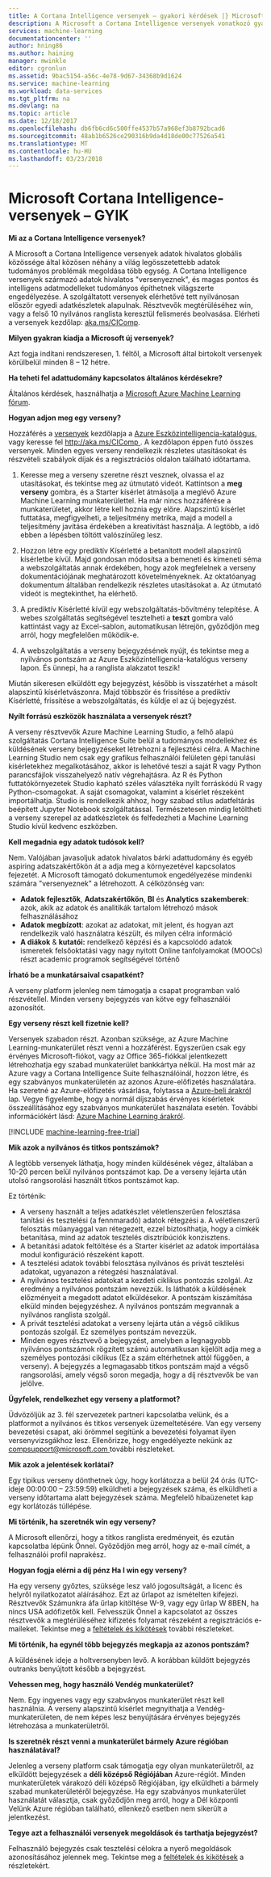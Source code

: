 ```yaml
---
title: A Cortana Intelligence versenyek – gyakori kérdések |} Microsoft Docs
description: A Microsoft a Cortana Intelligence versenyek vonatkozó gyakran ismételt kérdések.
services: machine-learning
documentationcenter: ''
author: hning86
ms.author: haining
manager: mwinkle
editor: cgronlun
ms.assetid: 9bac5154-a56c-4e78-9d67-34368b9d1624
ms.service: machine-learning
ms.workload: data-services
ms.tgt_pltfrm: na
ms.devlang: na
ms.topic: article
ms.date: 12/18/2017
ms.openlocfilehash: db6fb6cd6c500ffe4537b57a968ef3b8792bcad6
ms.sourcegitcommit: 48ab1b6526ce290316b9da4d18de00c77526a541
ms.translationtype: MT
ms.contentlocale: hu-HU
ms.lasthandoff: 03/23/2018
---
```

# <a name="microsoft-cortana-intelligence-competitions-faq"></a>Microsoft Cortana Intelligence-versenyek – GYIK
**Mi az a Cortana Intelligence versenyek?**

A Microsoft a Cortana Intelligence versenyek adatok hivalatos globális közössége által közösen néhány a világ legösszetettebb adatok tudományos problémák megoldása több egység. A Cortana Intelligence versenyek származó adatok hivalatos "versenyeznek", és magas pontos és intelligens adatmodelleket tudományos építhetnek világszerte engedélyezése. A szolgáltatott versenyek elérhetővé tett nyilvánosan először egyedi adatkészletek alapulnak. Résztvevők megtérüléséhez win, vagy a felső 10 nyilvános ranglista keresztül felismerés beolvasása. Elérheti a versenyek kezdőlap: [aka.ms/CIComp](http://aka.ms/CIComp).

**Milyen gyakran kiadja a Microsoft új versenyek?**

Azt fogja indítani rendszeresen, 1. féltől, a Microsoft által birtokolt versenyek körülbelül minden 8 – 12 hétre. 

**Ha teheti fel adattudomány kapcsolatos általános kérdésekre?**

Általános kérdések, használhatja a [Microsoft Azure Machine Learning fórum](https://social.msdn.microsoft.com/forums/azure/home?forum=MachineLearning).

**Hogyan adjon meg egy verseny?**

Hozzáférés a [versenyek](https://gallery.cortanaintelligence.com/competitions) kezdőlapja a [Azure Eszközintelligencia-katalógus](https://gallery.cortanaintelligence.com/), vagy keresse fel [ http://aka.ms/CIComp ](http://aka.ms/CIComp). A kezdőlapon éppen futó összes versenyek. Minden egyes verseny rendelkezik részletes utasításokat és részvételi szabályok díjak és a regisztrációs oldalon található időtartama.

1. Keresse meg a verseny szeretne részt vesznek, olvassa el az utasításokat, és tekintse meg az útmutató videót. Kattintson a **meg verseny** gombra, és a Starter kísérlet átmásolja a meglévő Azure Machine Learning munkaterülettel. Ha már nincs hozzáférése a munkaterületet, akkor létre kell hoznia egy előre. Alapszintű kísérlet futtatása, megfigyelheti, a teljesítmény metrika, majd a modell a teljesítmény javítása érdekében a kreativitást használja. A legtöbb, a idő ebben a lépésben töltött valószínűleg lesz.   

2. Hozzon létre egy prediktív Kísérletté a betanított modell alapszintű kísérletbe kívül. Majd gondosan módosítsa a bemeneti és kimeneti séma a webszolgáltatás annak érdekében, hogy azok megfelelnek a verseny dokumentációjának meghatározott követelményeknek. Az oktatóanyag dokumentum általában rendelkezik részletes utasításokat a. Az útmutató videót is megtekinthet, ha elérhető.   

3. A prediktív Kísérletté kívül egy webszolgáltatás-bővítmény telepítése. A webes szolgáltatás segítségével tesztelheti a **teszt** gombra való kattintást vagy az Excel-sablon, automatikusan létrejön, győződjön meg arról, hogy megfelelően működik-e.   

4. A webszolgáltatás a verseny bejegyzésének nyújt, és tekintse meg a nyilvános pontszám az Azure Eszközintelligencia-katalógus verseny lapon. És ünnepi, ha a ranglista alakzatot teszik!  

Miután sikeresen elküldött egy bejegyzést, később is visszatérhet a másolt alapszintű kísérletvászonra. Majd többször és frissítése a prediktív Kísérletté, frissítése a webszolgáltatás, és küldje el az új bejegyzést.   

**Nyílt forrású eszközök használata a versenyek részt?**

A verseny résztvevők Azure Machine Learning Studio, a felhő alapú szolgáltatás Cortana Intelligence Suite belül a tudományos modellekhez és küldésének verseny bejegyzéseket létrehozni a fejlesztési célra. A Machine Learning Studio nem csak egy grafikus felhasználói felületen gépi tanulási kísérletekhez megalkotásához, akkor is lehetővé teszi a saját R vagy Python parancsfájlok visszahelyező natív végrehajtásra. Az R és Python futtatókörnyezetek Studio kapható széles választéka nyílt forráskódú R vagy Python-csomagokat. A saját csomagokat, valamint a kísérlet részeként importálhatja. Studio is rendelkezik ahhoz, hogy szabad stílus adatfeltárás beépített Jupyter Notebook szolgáltatással. Természetesen mindig letöltheti a verseny szerepel az adatkészletek és felfedezheti a Machine Learning Studio kívül kedvenc eszközben. 

**Kell megadnia egy adatok tudósok kell?**

Nem. Valójában javasoljuk adatok hivalatos bárki adattudomány és egyéb aspiring adatszakértőkön át a adja meg a környezetével kapcsolatos fejezetét. A Microsoft támogató dokumentumok engedélyezése mindenki számára "versenyeznek" a létrehozott. A célközönség van:

* **Adatok fejlesztők**, **Adatszakértőkön**, **BI** és **Analytics szakemberek**: azok, akik az adatok és analitikák tartalom létrehozó mások felhasználásához
* **Adatok megbízott**: azokat az adatokat, mit jelent, és hogyan azt rendelkezik való használatra készült, és milyen célra információ
* **A diákok** & **kutatói:** rendelkező képzési és a kapcsolódó adatok ismeretek felsőoktatási vagy nagy nyitott Online tanfolyamokat (MOOCs) részt academic programok segítségével történő

**Írható be a munkatársaival csapatként?**

A verseny platform jelenleg nem támogatja a csapat programban való részvétellel. Minden verseny bejegyzés van kötve egy felhasználói azonosítót. 

**Egy verseny részt kell fizetnie kell?**

Versenyek szabadon részt. Azonban szüksége, az Azure Machine Learning-munkaterület részt venni a hozzáférést. Egyszerűen csak egy érvényes Microsoft-fiókot, vagy az Office 365-fiókkal jelentkezett létrehozhatja egy szabad munkaterület bankkártya nélkül. Ha most már az Azure vagy a Cortana Intelligence Suite felhasználóinál, hozzon létre, és egy szabványos munkaterületén az azonos Azure-előfizetés használatára. Ha szeretné az Azure-előfizetés vásárlása, folytassa a [Azure-beli árakról](https://azure.microsoft.com/pricing) lap. Vegye figyelembe, hogy a normál díjszabás érvényes kísérletek összeállításához egy szabványos munkaterület használata esetén. További információkért lásd: [Azure Machine Learning árakról](https://azure.microsoft.com/pricing/details/machine-learning/). 

[!INCLUDE [machine-learning-free-trial](../../../includes/machine-learning-free-trial.md)]

**Mik azok a nyilvános és titkos pontszámok?**

A legtöbb versenyek láthatja, hogy minden küldésének végez, általában a 10-20 percen belül nyilvános pontszámot kap. De a verseny lejárta után utolsó rangsorolási használt titkos pontszámot kap. 

Ez történik:

* A verseny használt a teljes adatkészlet véletlenszerűen felosztása tanítási és tesztelési (a fennmaradó) adatok rétegzési a. A véletlenszerű felosztás műanyaggal van rétegezett, ezzel biztosíthatja, hogy a címkék betanítása, mind az adatok tesztelés disztribúciók konzisztens.
* A betanítási adatok feltöltése és a Starter kísérlet az adatok importálása modul konfiguráció részeként kapott.
* A tesztelési adatok további felosztása nyilvános és privát tesztelési adatokat, ugyanazon a rétegzési használatával.
* A nyilvános tesztelési adatokat a kezdeti ciklikus pontozás szolgál. Az eredmény a nyilvános pontszám nevezzük. Is láthatók a küldésének előzményeit a megadott adatot elküldésekor. A pontszám kiszámítása elküld minden bejegyzéshez. A nyilvános pontszám megvannak a nyilvános ranglista szolgál.
* A privát tesztelési adatokat a verseny lejárta után a végső ciklikus pontozás szolgál. Ez személyes pontszám nevezzük. 
* Minden egyes résztvevő a bejegyzést, amelyben a legnagyobb nyilvános pontszámok rögzített számú automatikusan kijelölt adja meg a személyes pontozási ciklikus (Ez a szám eltérhetnek attól függően, a verseny). A bejegyzés a legmagasabb titkos pontszám majd a végső rangsorolási, amely végső soron megadja, hogy a díj résztvevők be van jelölve.  

**Ügyfelek, rendelkezhet egy verseny a platformot?**

Üdvözöljük az 3. fél szervezetek partneri kapcsolatba velünk, és a platformot a nyilvános és titkos versenyek üzemeltetésére. Van egy verseny bevezetési csapat, aki örömmel segítünk a bevezetési folyamat ilyen versenyvizsgákhoz lesz.  Ellenőrizze, hogy engedélyezte nekünk az [ compsupport@microsoft.com ](mailto:compsupport@microsoft.com) további részleteket. 

**Mik azok a jelentések korlátai?**

Egy tipikus verseny dönthetnek úgy, hogy korlátozza a belül 24 órás (UTC-ideje 00:00:00 – 23:59:59) elküldheti a bejegyzések száma, és elküldheti a verseny időtartama alatt bejegyzések száma. Megfelelő hibaüzenetet kap egy korlátozás túllépése. 

**Mi történik, ha szeretnék win egy verseny?**

A Microsoft ellenőrzi, hogy a titkos ranglista eredményeit, és ezután kapcsolatba lépünk Önnel. Győződjön meg arról, hogy az e-mail címét, a felhasználói profil naprakész.

**Hogyan fogja elérni a díj pénz Ha I win egy verseny?**

Ha egy verseny győztes, szüksége lesz való jogosultságát, a licenc és helyről nyilatkozatot aláírásához. Ezt az űrlapot az ismételten kifejezi. Résztvevők Számunkra áfa űrlap kitöltése W-9, vagy egy űrlap W 8BEN, ha nincs USA adófizetők kell. Felvesszük Önnel a kapcsolatot az összes résztvevők a megtérüléséhez kifizetés folyamat részeként a regisztrációs e-maileket. Tekintse meg a [feltételek és kikötések](http://aka.ms/comptermsandconditions) további részleteket.

**Mi történik, ha egynél több bejegyzés megkapja az azonos pontszám?**

A küldésének ideje a holtversenyben levő. A korábban küldött bejegyzés outranks benyújtott később a bejegyzést.

**Vehessen meg, hogy használó Vendég munkaterület?**

Nem. Egy ingyenes vagy egy szabványos munkaterület részt kell használnia. A verseny alapszintű kísérlet megnyithatja a Vendég-munkaterületen, de nem képes lesz benyújtására érvényes bejegyzés létrehozása a munkaterületről. 

**Is szeretnék részt venni a munkaterület bármely Azure régióban használatával?**

Jelenleg a verseny platform csak támogatja egy olyan munkaterületről, az elküldött bejegyzések a **déli középső Régiójában** Azure-régiót. Minden munkaterületek várakozó déli középső Régiójában, így elküldheti a bármely szabad munkaterületéről bejegyzése. Ha egy szabványos munkaterület használatát választja, csak győződjön meg arról, hogy a Dél központi Velünk Azure régióban található, ellenkező esetben nem sikerült a jelentkezést. 

**Tegye azt a felhasználói versenyek megoldások és tarthatja bejegyzést?**

Felhasználó bejegyzés csak tesztelési célokra a nyerő megoldások azonosításához jelennek meg. Tekintse meg a [feltételek és kikötések](http://aka.ms/comptermsandconditions) a részletekért.

